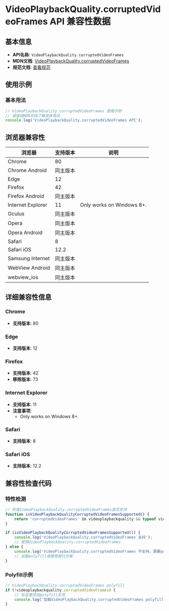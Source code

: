 # VideoPlaybackQuality.corruptedVideoFrames API 兼容性数据

## 基本信息

- **API名称**: `VideoPlaybackQuality.corruptedVideoFrames`
- **MDN文档**: [VideoPlaybackQuality.corruptedVideoFrames](https://developer.mozilla.org/docs/Web/API/VideoPlaybackQuality/corruptedVideoFrames)
- **规范文档**: [查看规范](https://w3c.github.io/media-playback-quality/#dom-videoplaybackquality-corruptedvideoframes)

## 使用示例

### 基本用法

```javascript
// VideoPlaybackQuality.corruptedVideoFrames 使用示例
// 请查阅MDN文档了解具体用法
console.log('VideoPlaybackQuality.corruptedVideoFrames API');
```

## 浏览器兼容性

| 浏览器 | 支持版本 | 说明 |
|--------|----------|------|
| Chrome | 80 |  |
| Chrome Android | 同主版本 |  |
| Edge | 12 |  |
| Firefox | 42 |  |
| Firefox Android | 同主版本 |  |
| Internet Explorer | 11 | Only works on Windows 8+. |
| Oculus | 同主版本 |  |
| Opera | 同主版本 |  |
| Opera Android | 同主版本 |  |
| Safari | 8 |  |
| Safari iOS | 12.2 |  |
| Samsung Internet | 同主版本 |  |
| WebView Android | 同主版本 |  |
| webview_ios | 同主版本 |  |

## 详细兼容性信息

### Chrome

- **支持版本**: 80

### Edge

- **支持版本**: 12

### Firefox

- **支持版本**: 42
- **移除版本**: 73

### Internet Explorer

- **支持版本**: 11
- **注意事项**:
  - Only works on Windows 8+.

### Safari

- **支持版本**: 8

### Safari iOS

- **支持版本**: 12.2

## 兼容性检查代码

### 特性检测

```javascript
// 检查VideoPlaybackQuality.corruptedVideoFrames是否支持
function isVideoPlaybackQualityCorruptedVideoFramesSupported() {
    return 'corruptedVideoFrames' in videoplaybackquality && typeof videoplaybackquality.corruptedVideoFrames === 'function';
}

if (isVideoPlaybackQualityCorruptedVideoFramesSupported()) {
    console.log('VideoPlaybackQuality.corruptedVideoFrames 支持');
    // 使用VideoPlaybackQuality.corruptedVideoFrames
} else {
    console.log('VideoPlaybackQuality.corruptedVideoFrames 不支持，需要polyfill');
    // 加载polyfill或使用替代方案
}
```

### Polyfill示例

```javascript
// VideoPlaybackQuality.corruptedVideoFrames polyfill
if (!videoplaybackquality.corruptedVideoFrames) {
    // 在这里添加polyfill实现
    console.log('加载VideoPlaybackQuality.corruptedVideoFrames polyfill');
}
```

